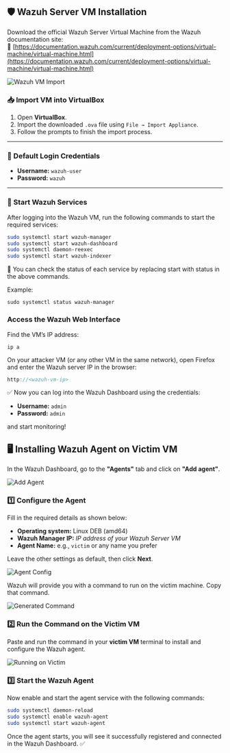 ## 🛡️ Wazuh Server VM Installation

Download the official Wazuh Server Virtual Machine from the Wazuh documentation site:  
🔗 [https://documentation.wazuh.com/current/deployment-options/virtual-machine/virtual-machine.html](https://documentation.wazuh.com/current/deployment-options/virtual-machine/virtual-machine.html)

![Wazuh VM Import](https://github.com/user-attachments/assets/6df40ea3-2cb7-4987-965f-37e624ee4101)

### 📥 Import VM into VirtualBox

1. Open **VirtualBox**.
2. Import the downloaded `.ova` file using `File → Import Appliance`.
3. Follow the prompts to finish the import process.

---

### 🔐 Default Login Credentials

- **Username:** `wazuh-user`  
- **Password:** `wazuh`

---

### 🚀 Start Wazuh Services

After logging into the Wazuh VM, run the following commands to start the required services:

```bash
sudo systemctl start wazuh-manager
sudo systemctl start wazuh-dashboard
sudo systemctl daemon-reexec
sudo systemctl start wazuh-indexer
```

📝 You can check the status of each service by replacing start with status in the above commands.

Example:
```
sudo systemctl status wazuh-manager
```


### Access the Wazuh Web Interface
  Find the VM’s IP address:

```
ip a
```
On your attacker VM (or any other VM in the same network), open Firefox and enter the Wazuh server IP in the browser:

```cpp
http://<wazuh-vm-ip>
```


✅  Now you can log into the Wazuh Dashboard using the credentials:

- **Username:** `admin`  
- **Password:** `admin`

and start monitoring!

## 🖥️ Installing Wazuh Agent on Victim VM

In the Wazuh Dashboard, go to the **"Agents"** tab and click on **"Add agent"**.

![Add Agent](https://github.com/user-attachments/assets/f2a762bc-6656-4002-b82b-834dadd8b7ce)

### 1️⃣ Configure the Agent

Fill in the required details as shown below:

- **Operating system:** Linux DEB (amd64)
- **Wazuh Manager IP:** *IP address of your Wazuh Server VM*
- **Agent Name:** e.g., `victim` or any name you prefer

Leave the other settings as default, then click **Next**.

![Agent Config](https://github.com/user-attachments/assets/e9d8c9bb-99b6-4ee8-866d-fa80fd2036c4)

Wazuh will provide you with a command to run on the victim machine. Copy that command.

![Generated Command](https://github.com/user-attachments/assets/5d2333b8-953c-402c-8d90-16d0c733144a)

### 2️⃣ Run the Command on the Victim VM

Paste and run the command in your **victim VM** terminal to install and configure the Wazuh agent.

![Running on Victim](https://github.com/user-attachments/assets/1b7d0f0f-1db9-4ed8-88a4-6f5b39583dc4)

### 3️⃣ Start the Wazuh Agent

Now enable and start the agent service with the following commands:

```bash
sudo systemctl daemon-reload
sudo systemctl enable wazuh-agent
sudo systemctl start wazuh-agent

```
Once the agent starts, you will see it successfully registered and connected in the Wazuh Dashboard. ✅

